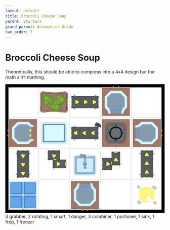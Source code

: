 ```yaml
---
layout: default
title: Broccoli Cheese Soup
parent: Starters
grand_parent: Automation Guide
nav_order: 5
---
```


# Broccoli Cheese Soup

Theoretically, this should be able to compress into a 4x4 design but the math ain’t mathing.

![soup_broc_cheese.png](</assets/images/guide/starters/soup_broc_cheese.png>)
    3 grabber, 2 rotating, 1 smart, 1 danger, 3 combiner, 1 portioner, 1 sink, 1 frep, 1 freezer
